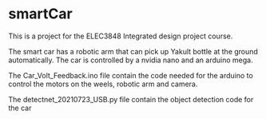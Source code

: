 # smartCar
This is a project for the ELEC3848 Integrated design project course.

The smart car has a robotic arm that can pick up Yakult bottle at the ground automatically. The car is controlled by a nvidia nano and an arduino mega.

The Car_Volt_Feedback.ino file contain the code needed for the arduino to control the motors on the weels, robotic arm and camera.

The detectnet_20210723_USB.py file contain the object detection code for the car
